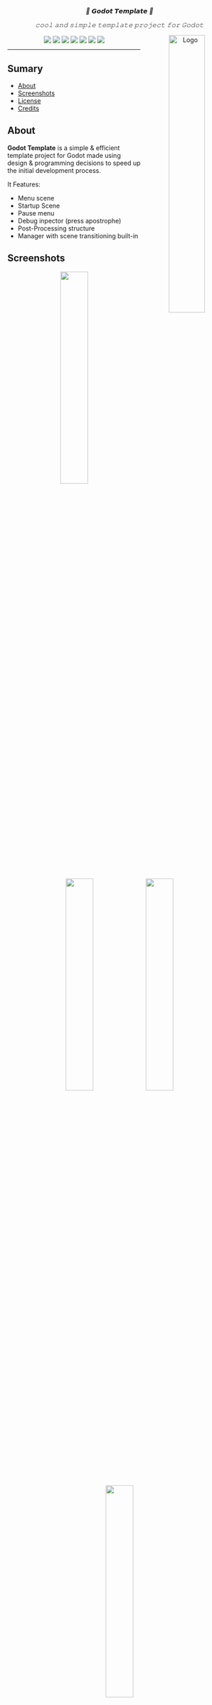 <div align="center">
    <p align="center"> <i> 🖤 𝙂𝙤𝙙𝙤𝙩 𝙏𝙚𝙢𝙥𝙡𝙖𝙩𝙚 🖤 </i> </p>
    <p align="center"> <i> 𝚌𝚘𝚘𝚕 𝚊𝚗𝚍 𝚜𝚒𝚖𝚙𝚕𝚎 𝚝𝚎𝚖𝚙𝚕𝚊𝚝𝚎 𝚙𝚛𝚘𝚓𝚎𝚌𝚝 𝚏𝚘𝚛 𝙶𝚘𝚍𝚘𝚝 </i> </p>
    <img src="https://user-images.githubusercontent.com/56614267/197660909-7d54ecbe-a21f-4d57-836f-37b2b1b450af.png" alt="Logo" align="right" width="40%"></img>
    <img src="https://img.shields.io/badge/license-CC0-404040?style=flat-square" align="center"></img>
    <img src="https://img.shields.io/github/stars/Ahopness/GodotTemplate?color=404040&style=flat-square" align="center"></img>
    <img src="https://img.shields.io/github/forks/Ahopness/GodotTemplate?color=404040&style=flat-square" align="center"></img>
    <img src="https://img.shields.io/badge/version-1.0-404040?style=flat-square" align="center"></img>
    <img src="https://img.shields.io/github/repo-size/Ahopness/GodotTemplate?color=404040&style=flat-square" align="center"></img>
    <img src="https://img.shields.io/github/last-commit/Ahopness/GodotTemplate?color=404040&style=flat-square" align="center"></img>
    <img src="https://img.shields.io/badge/Twitter-Ahopness-404040?style=flat-square" align="center"></img>
    <hr>
</div>

## Sumary

* [About](#about)
* [Screenshots](#screenshots)
* [License](#license)
* [Credits](#credits)

## About

**Godot Template** is a simple & efficient template project for Godot made using design & programming decisions to speed up the initial development process.

It Features:
- Menu scene
- Startup Scene
- Pause menu
- Debug inpector (press apostrophe)
- Post-Processing structure
- Manager with scene transitioning built-in


## Screenshots

<div align="center">
   <img src="https://user-images.githubusercontent.com/56614267/197662706-474c7c4a-36de-4626-af60-1c6256acada6.png" align="center" width="35%"></img>
   <img src="https://user-images.githubusercontent.com/56614267/197662780-97d9a7e7-1b2d-476d-9ebe-61292ce159cd.png" align="center" width="35%"></img>
   <img src="https://user-images.githubusercontent.com/56614267/197662825-a93ffd28-ed6f-4bd5-b63e-9616a56a98d0.png" align="center" width="35%"></img>
   <img src="https://user-images.githubusercontent.com/56614267/197662862-14c918b0-fac8-4649-b907-10d0308b0b7b.png" align="center" width="35%"></img>
</div>


## License

Everything here is free to do whatever the hell you want with it, via *Creative Commons 0*.


## Credits

Made by : **Ahopness ([@ahopness](http://twitter.com/ahopness "My Twitter Account"))**
